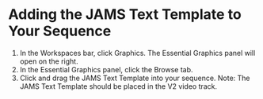 # Adding the JAMS Text Template to Your Sequence

1. In the Workspaces bar, click Graphics. The Essential Graphics panel will open on the right.
2. In the Essential Graphics panel, click the Browse tab.
3. Click and drag the JAMS Text Template into your sequence. Note: The JAMS Text Template should be placed in the V2 video track.



